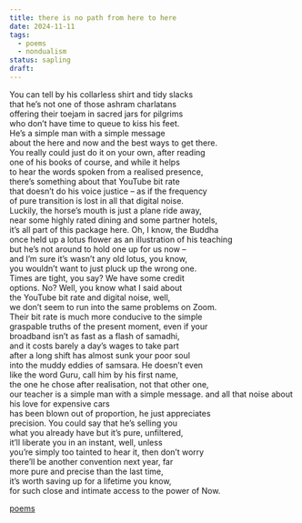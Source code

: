 ```yaml
---
title: there is no path from here to here
date: 2024-11-11
tags:
  - poems
  - nondualism
status: sapling
draft:
---
```

You can tell by his collarless shirt and tidy slacks  
that he’s not one of those ashram charlatans  
offering their toejam in sacred jars for pilgrims  
who don’t have time to queue to kiss his feet.  
He’s a simple man with a simple message  
about the here and now and the best ways to get there.  
You really could just do it on your own, after reading  
one of his books of course, and while it helps  
to hear the words spoken from a realised presence,  
there’s something about that YouTube bit rate  
that doesn’t do his voice justice –⁠ as if the frequency  
of pure transition is lost in all that digital noise.  
Luckily, the horse’s mouth is just a plane ride away,  
near some highly rated dining and some partner hotels,  
it’s all part of this package here. Oh, I know, the Buddha  
once held up a lotus flower as an illustration of his teaching  
but he’s not around to hold one up for us now –⁠   
and I’m sure it’s wasn’t any old lotus, you know,  
you wouldn’t want to just pluck up the wrong one.  
Times are tight, you say? We have some credit  
options. No? Well, you know what I said about  
the YouTube bit rate and digital noise, well,  
we don’t seem to run into the same problems on Zoom.  
Their bit rate is much more conducive to the simple  
graspable truths of the present moment, even if your  
broadband isn’t as fast as a flash of samadhi,  
and it costs barely a day’s wages to take part  
after a long shift has almost sunk your poor soul  
into the muddy eddies of samsara. He doesn’t even  
like the word Guru, call him by his first name,  
the one he chose after realisation, not that other one,  
our teacher is a simple man with a simple message. 
and all that noise about his love for expensive cars  
has been blown out of proportion, he just appreciates  
precision. You could say that he’s selling you  
what you already have but it’s pure, unfiltered,  
it’ll liberate you in an instant, well, unless  
you’re simply too tainted to hear it, then don’t worry  
there’ll be another convention next year, far  
more pure and precise than the last time,  
it’s worth saving up for a lifetime you know,  
for such close and intimate access to the power of Now.   


[poems](poems.md)